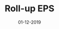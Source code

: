 ---
layout: project
title: 'Roll-up EPS'
caption: E-Pay Space, votre programme de paiements sur-mesure
description: >
  
date: '01-12-2019'
image: 
  path: /assets/img/works/cover-print-programme-de-paiements-sur-mesure-e-pay-space.jpg
  srcset: 
    1920w: /assets/img/works/cover-print-programme-de-paiements-sur-mesure-e-pay-space.jpg
    960w:  /assets/img/works/cover-print-programme-de-paiements-sur-mesure-e-pay-space@0,5x.jpg
    480w:  /assets/img/works/cover-print-programme-de-paiements-sur-mesure-e-pay-space@0,25x.jpg

links:
  - title: Voir le site officiel d'E-Pay Space
    url: https://epayspace.com/fr/solutions-de-paiement/eps-business
sitemap: false

---